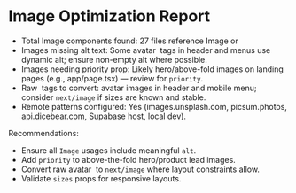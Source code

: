 # Image Optimization Report

- Total Image components found: 27 files reference Image or <img>
- Images missing alt text: Some avatar <img> tags in header and menus use dynamic alt; ensure non-empty alt where possible.
- Images needing priority prop: Likely hero/above-fold images on landing pages (e.g., app/page.tsx) — review for `priority`.
- Raw <img> tags to convert: avatar images in header and mobile menu; consider `next/image` if sizes are known and stable.
- Remote patterns configured: Yes (images.unsplash.com, picsum.photos, api.dicebear.com, Supabase host, local dev).

Recommendations:
- Ensure all `Image` usages include meaningful `alt`.
- Add `priority` to above-the-fold hero/product lead images.
- Convert raw avatar <img> to `next/image` where layout constraints allow.
- Validate `sizes` props for responsive layouts.
